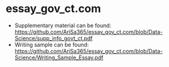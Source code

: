 # essay_gov_ct.com
- Supplementary material can be found: https://github.com/AriSa365/essay_gov_ct.com/blob/Data-Science/supp_info_govt_ct.pdf
- Writing sample can be found: https://github.com/AriSa365/essay_gov_ct.com/blob/Data-Science/Writing_Sample_Essay.pdf
